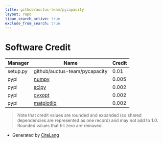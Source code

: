 ```yaml
---
title: github/auctus-team/pycapacity
layout: repo
tipue_search_active: true
exclude_from_search: true
---
```

# Software Credit

|Manager|Name|Credit|
|-------|----|------|
|setup.py|github/auctus-team/pycapacity|0.01|
|pypi|[numpy](https://numpy.org)|0.005|
|pypi|[scipy](https://www.scipy.org)|0.002|
|pypi|[cvxopt](https://cvxopt.org)|0.002|
|pypi|[matplotlib](https://matplotlib.org)|0.002|


> Note that credit values are rounded and expanded (so shared dependencies are represented as one record) and may not add to 1.0. Rounded values that hit zero are removed.


- Generated by [CiteLang](https://github.com/vsoch/citelang)

